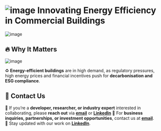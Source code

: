 # ![image](https://github.com/user-attachments/assets/6bae86be-7b54-41ed-81df-49af9bfe97c9) Innovating Energy Efficiency in Commercial Buildings  
![image](https://github.com/user-attachments/assets/89a6e39a-b7d9-448a-acc5-4454198fa4cc)

## 🔥 Why It Matters  
![image](https://github.com/user-attachments/assets/c4a50a7c-8850-4564-9fe5-00880a661649)

♻️ **Energy-efficient buildings** are in high demand, as regulatory pressures, high energy prices and financial incentives push for **decarbonisation and ESG compliance**.  

## 📢 Contact Us  
🔹 If you’re a **developer, researcher, or industry expert** interested in collaborating, please **reach out** via **[email](info@inovee.ai)** or **[LinkedIn](https://www.linkedin.com/company/inovee-ai)**
🔹 For **business inquiries, partnerships, or investment opportunities**, contact us at **[email](info@inovee.ai)**.
🔹 Stay updated with our work on **[LinkedIn](https://www.linkedin.com/company/inovee-ai)**.  

